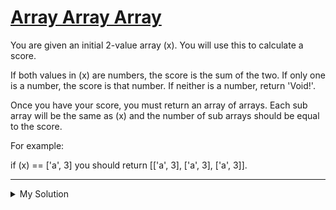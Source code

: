 # [Array Array Array](https://www.codewars.com/kata/57eb936de1051801d500008a)

You are given an initial 2-value array (x). You will use this to calculate a score.

If both values in (x) are numbers, the score is the sum of the two. If only one is a number, the score is that number.
If neither is a number, return 'Void!'.

Once you have your score, you must return an array of arrays. Each sub array will be the same as (x) and the number of
sub arrays should be equal to the score.

For example:

if (x) == ['a', 3] you should return [['a', 3], ['a', 3], ['a', 3]].

---

<details><summary>My Solution</summary>

```js
function explode(x) {
  if (typeof x[0] === "number" && typeof x[1] === "number") {
    return Array(x[0] + x[1]).fill(x);
  } else if (typeof x[0] === "number" || typeof x[1] === "number") {
    return typeof x[0] === "number" ? Array(x[0]).fill(x) : Array(x[1]).fill(x);
  } else {
    return "Void!";
  }
}
```

</details>
